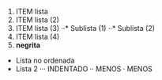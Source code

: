 1. ITEM lista
2. ITEM lista (2)
1. ITEM lista (3)
··* Sublista (1)
··* Sublista (2)
4. ITEM lista (4)
5. __negrita__
* Lista no ordenada
* Lista 2
··· INDENTADO
·· MENOS
· MENOS
